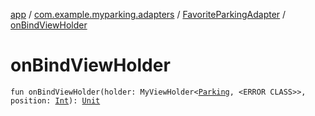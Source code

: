 [app](../../index.md) / [com.example.myparking.adapters](../index.md) / [FavoriteParkingAdapter](index.md) / [onBindViewHolder](./on-bind-view-holder.md)

# onBindViewHolder

`fun onBindViewHolder(holder: MyViewHolder<`[`Parking`](../../com.example.myparking.models/-parking/index.md)`, <ERROR CLASS>>, position: `[`Int`](https://kotlinlang.org/api/latest/jvm/stdlib/kotlin/-int/index.html)`): `[`Unit`](https://kotlinlang.org/api/latest/jvm/stdlib/kotlin/-unit/index.html)